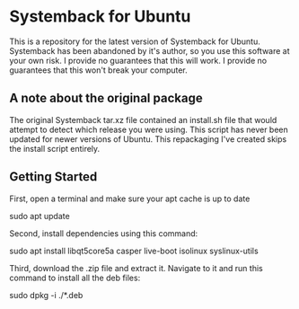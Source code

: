 # Systemback for Ubuntu

This is a repository for the latest version of Systemback for Ubuntu.  
Systemback has been abandoned by it's author, so you use this software at your own risk.
I provide no guarantees that this will work.
I provide no guarantees that this won't break your computer.

## A note about the original package

The original Systemback tar.xz file contained an install.sh file that would attempt to detect
which release you were using. This script has never been updated for newer versions of Ubuntu.
This repackaging I've created skips the install script entirely.

## Getting Started

First, open a terminal and make sure your apt cache is up to date

sudo apt update

Second, install dependencies using this command:

sudo apt install libqt5core5a casper live-boot isolinux syslinux-utils

Third, download the .zip file and extract it.  Navigate to it and run this command to install all the deb files:

sudo dpkg -i ./*.deb

  

